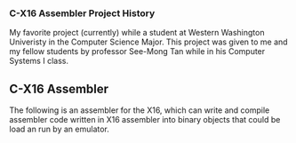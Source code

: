 ### C-X16 Assembler Project History

My favorite project (currently) while a student at Western Washington Univeristy in the Computer Science Major. This project was given to me and my fellow students by professor See-Mong Tan while in his Computer Systems I class.

## C-X16 Assembler

The following is an assembler for the X16, which can write and compile assembler code written in X16 assembler into binary objects that could be load an run by an emulator.
